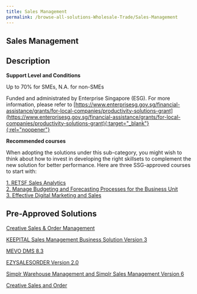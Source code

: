 ```yaml
---
title: Sales Management
permalink: /browse-all-solutions-Wholesale-Trade/Sales-Management
---
```


## Sales Management
## Description

**Support Level and Conditions**

Up to 70% for SMEs, N.A. for non-SMEs

Funded and administrated by Enterprise Singapore (ESG). For more information, please refer to
[https://www.enterprisesg.gov.sg/financial-assistance/grants/for-local-companies/productivity-solutions-grant](https://www.enterprisesg.gov.sg/financial-assistance/grants/for-local-companies/productivity-solutions-grant){:target="_blank"}{:rel="noopener"}

**Recommended courses**

When adopting the solutions under this sub-category, you might wish to think about how to invest in developing the right skillsets to complement the new solution for better performance. Here are three SSG-approved courses to start with:

<a href='https://courses.enterprisejobskills.gov.sg/Course_Internet/CourseDetail/RETSF-Sales-Analytics-2'  target='_blank' rel='noopener'>1. RETSF Sales Analytics</a><br>
<a href='https://courses.enterprisejobskills.gov.sg/Course_Internet/CourseDetail/Manage-Budgeting-Forecasting-Processes-Business-Unit-5'  target='_blank' rel='noopener'>2. Manage Budgeting and Forecasting Processes for the Business Unit</a><br>
<a href='https://courses.enterprisejobskills.gov.sg/Course_Internet/CourseDetail/Effective-Digital-Marketing-Sales-Synchronous-elearning-2'  target='_blank' rel='noopener'>3. Effective Digital Marketing and Sales</a><br>

## Pre-Approved Solutions

<a href='/productivity-solutions-grant/solutionrepo/solution319' target='_blank'>Creative Sales & Order Management</a><br>

<a href='/productivity-solutions-grant/solutionrepo/solution535' target='_blank'>KEEPITAL Sales Management Business Solution Version 3</a><br>

<a href='/productivity-solutions-grant/solutionrepo/solution605' target='_blank'>MEVO DMS 8.3</a><br>

<a href='/productivity-solutions-grant/solutionrepo/solution951' target='_blank'>EZYSALESORDER Version 2.0</a><br>

<a href='/productivity-solutions-grant/solutionrepo/solution1420' target='_blank'>Simplr Warehouse Management and Simplr Sales Management Version 6</a><br>

<a href='/productivity-solutions-grant/solutionrepo/solution2835' target='_blank'>Creative Sales and Order</a><br>

